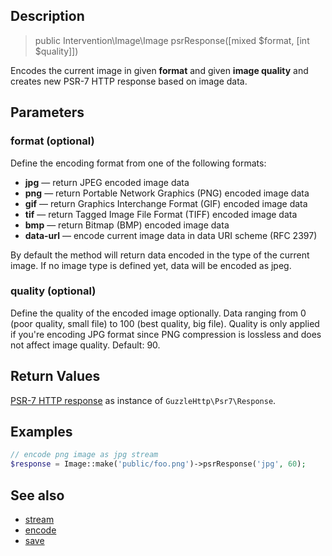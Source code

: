 ## Description

> public Intervention\Image\Image psrResponse([mixed $format, [int $quality]])

Encodes the current image in given **format** and given **image quality** and creates new PSR-7 HTTP response based on image data.

## Parameters

### format (optional)
Define the encoding format from one of the following formats:

- **jpg** — return JPEG encoded image data
- **png** — return Portable Network Graphics (PNG) encoded image data
- **gif** — return Graphics Interchange Format (GIF) encoded image data
- **tif** — return Tagged Image File Format (TIFF) encoded image data
- **bmp** — return Bitmap (BMP) encoded image data
- **data-url** — encode current image data in data URI scheme (RFC 2397)

By default the method will return data encoded in the type of the current image. If no image type is defined yet, data will be encoded as jpeg.

### quality (optional)
Define the quality of the encoded image optionally. Data ranging from 0 (poor quality, small file) to 100 (best quality, big file). Quality is only applied if you're encoding JPG format since PNG compression is lossless and does not affect image quality. Default: 90.

## Return Values
[PSR-7 HTTP response](http://www.php-fig.org/psr/psr-7/) as instance of `GuzzleHttp\Psr7\Response`.

## Examples

```php
// encode png image as jpg stream
$response = Image::make('public/foo.png')->psrResponse('jpg', 60);
```

## See also

- [stream](/api/stream)
- [encode](/api/encode)
- [save](/api/save)
